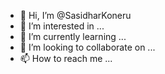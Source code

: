 - 👋 Hi, I’m @SasidharKoneru
- 👀 I’m interested in ...
- 🌱 I’m currently learning ...
- 💞️ I’m looking to collaborate on ...
- 📫 How to reach me ...

<!---
SasidharKoneru/SasidharKoneru is a ✨ special ✨ repository because its `README.md` (this file) appears on your GitHub profile.
You can click the Preview link to take a look at your changes.
--->
